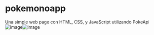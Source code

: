 # pokemonoapp
Una simple web page con HTML, CSS, y JavaScript utilizando PokeApi![image](https://user-images.githubusercontent.com/13973142/164786097-fe5eb40d-32ff-4f79-b09a-7e30126f4091.png)![image](https://user-images.githubusercontent.com/13973142/164786324-1f685a7d-116f-4cb1-b3e7-74d87b403e00.png)


